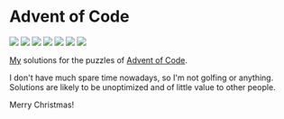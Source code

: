 # Advent of Code

![](https://img.shields.io/badge/2021%20⭐-2-yellow) ![](https://img.shields.io/badge/2020%20⭐-2-yellow) ![](https://img.shields.io/badge/2019%20⭐-2-yellow) ![](https://img.shields.io/badge/2018%20⭐-2-yellow) ![](https://img.shields.io/badge/2017%20⭐-2-yellow) ![](https://img.shields.io/badge/2016%20⭐-2-yellow) ![](https://img.shields.io/badge/2015%20⭐-2-yellow) 

[My](https://github.com/tobiasvl) solutions for the puzzles of [Advent of Code](http://adventofcode.com).

I don't have much spare time nowadays, so I'm not golfing or anything. Solutions are likely to be unoptimized and of little value to other people.

Merry Christmas!
